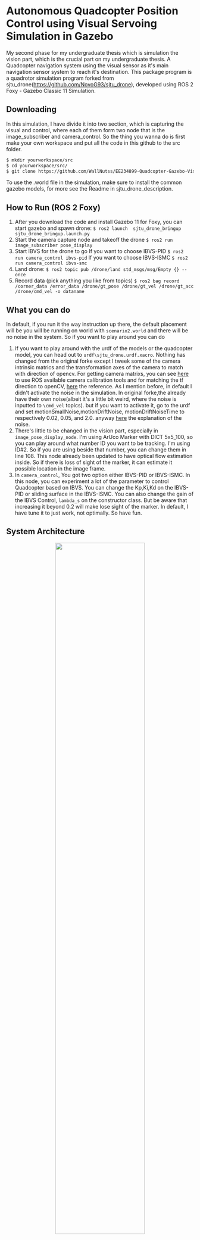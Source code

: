 # Autonomous Quadcopter Position Control using Visual Servoing Simulation in Gazebo
My second phase for my undergraduate thesis which is simulation the vision part, which is the crucial part on my undergraduate thesis. A Quadcopter navigation system using the visual sensor as it's main navigation sensor system to reach it's destination. This package program is a quadrotor simulation program forked from sjtu_drone(https://github.com/NovoG93/sjtu_drone), developed using ROS 2 Foxy - Gazebo Classic 11 Simulation.

## Downloading
In this simulation, I have divide it into two section, which is capturing the visual and control, where each of them form two node that is the image_subscriber and camera_control. So the thing you wanna do is first make your own workspace and put all the code in this github to the src folder. 

```sh
$ mkdir yourworkspace/src
$ cd yourworkspace/src/
$ git clone https://github.com/WallNutss/EE234899-Quadcopter-Gazebo-VisualServoing.git
```
To use the .world file in the simulation, make sure to install the common gazebo models, for more see the Readme in sjtu_drone_description.

## How to Run (ROS 2 Foxy)
1. After you download the code and install Gazebo 11 for Foxy, you can start gazebo and spawn drone:
`$ ros2 launch  sjtu_drone_bringup sjtu_drone_bringup.launch.py`
2. Start the camera capture node and takeoff the drone
`$ ros2 run image_subscriber pose_display`
3. Start IBVS for the drone to go
If you want to choose IBVS-PID
`$ ros2 run camera_control ibvs-pid`
If you want to choose IBVS-ISMC
`$ ros2 run camera_control ibvs-smc`
4. Land drone:
`$ ros2 topic pub /drone/land std_msgs/msg/Empty {} --once`
5. Record data (pick anything you like from topics)
`$ ros2 bag record /corner_data /error_data /drone/gt_pose /drone/gt_vel /drone/gt_acc /drone/cmd_vel -o dataname`

## What you can do
In default, if you run it the way instruction up there, the default placement will be you will be running on world with `scenario2.world` and there will be no noise in the system. So if you want to play around you can do

1. If you want to play around with the urdf of the models or the quadcopter model, you can head out to `urdf\sjtu_drone.urdf.xacro`. Nothing has changed from the original forke except I tweek some of the camera intrinsic matrics and the transformation axes of the camera to match with direction of opencv. For getting camera matrixs, you can see [here](https://navigation.ros.org/tutorials/docs/camera_calibration.html) to use ROS available camera calibration tools and for matching the tf direction to openCV, [here](https://answers.ros.org/question/232534/gazebo-camera-frame-is-inconsistent-with-rviz-opencv-convention/) the reference. As I mention before, in default I didn't activate the noise in the simulation. In original forke,the already have their own noise(albeit it's a little bit weird, where the noise is inputted to `\cmd_vel` topics). but if you want to activate it, go to the urdf and set motionSmallNoise,motionDriftNoise, motionDriftNoiseTime to respectively 0.02, 0.05, and 2.0. anyway [here](https://github.com/NovoG93/sjtu_drone/blob/ros2/sjtu_drone_description/src/plugin_drone_private.cpp#L212) the explanation of the noise.
2. There's little to be changed in the vision part, especially in `image_pose_display_node`. I'm using ArUco Marker with DICT 5x5_100, so you can play around what number ID you want to be tracking. I'm using ID#2. So if you are using beside that number, you can change them in line 108. This node already been updated to have optical flow estimation inside. So if there is loss of sight of the marker, it can estimate it possible location in the image frame.
3. In `camera_control`, You got two option either IBVS-PID or IBVS-ISMC. In this node, you can experiment a lot of the parameter to control Quadcopter based on IBVS. You can change the Kp,Ki,Kd on the IBVS-PID or sliding surface in the IBVS-ISMC. You can also change the gain of the IBVS Control, `lambda_s` on the constructor class. But be aware that increasing it beyond 0.2 will make lose sight of the marker. In default, I have tune it to just work, not optimally. So have fun.

## System Architecture
<p align="center">
  <img width="69%"src="doc/Architecture-ROS.png">
</p>

### Camera Capture
In this simulation, the function is represented by  node `image_subscriber`. At first, you will need to define the camera_intrinsic of the camera. In my case, I use DJI Tello as my model camera, you can calibrate your camera through any means where I use Charuco Board Calibration Methods. The image data is pass through message, the node will capture the messsage topics and convert them to opencv picture format. If the corresponded marker ID is equal to the one I'm searching, then it will pass that marker location in the image frame to another topics, `corner_data`, where it will be processed later in the control.
### Image Based Visual Servoing
All the control is done in the `camera_control` node. So the control is based on IBVS(Image Based Visual Servoing), where it tried to control quadcopter to reach it's destination based on the information it capture from the visual sensor (camera). In the simulation, four feature points are taken as to represent marker in a way in image frame are. And based on those location of the feature, We want to deliver those points to desired feature location still on the image frame. The calculation is all done in one program and the end result is `\cmd_vel` to the quadcopter based on the algorithm.

## Results
Image Feature Points Trajectory side-to-side based on Controller
<p align="center">
  <img src="doc/IBVS-PID-Skenario 1_Feature_Motions.png" width="49%" />
  <img src="doc/IBVS-ISMC-Skenario 1_Feature_Motions.png" width="49%" />
</p>
Image Error Feature Points Trajectory side-to-side based on Controller
<p align="center">
  <img src="doc/IBVS-PID-Skenario 1_Feature_Motions_Error.png" width="49%" />
  <img src="doc/IBVS-ISMC-Skenario 1_Feature_Motions_Error.png" width="49%" />
</p>
Command Velocity of the Quadcopter side-to-side based on Controller
<p align="center">
  <img src="doc/nonoise_cmdvel_IBVS-PID-Skenario 1.png" width="49%" />
  <img src="doc/nonoise_cmdvel_IBVS-ISMC-Skenario 1.png" width="49%" />
</p>
Trajectory of the Quadcopter side-to-side based on Controller
<p align="center">
  <img src="doc/Quadcopter Trajectory in Gazebo Simulatio Skenario 1.png" width="49%" />
</p>

All above are based on desired feature forming a shape of squares with side length of 300px as you can see in the feature motions. But what if the desired feature doesn't have symmetric length? It's asymmetric length with height of 330px and width of 250px forming a block
Image Feature Points Anomaly Trajectory side-to-side based on Controller
<p align="center">
  <img src="doc/anomaly_IBVS-PID-Anomaly_Feature_Motions.png" width="49%" />
  <img src="doc/anomaly_IBVS-ISMC-Anomaly_Feature_Motions.png" width="49%" />
</p>
Anomaly Trajectory of the Quadcopter side-to-side based on Controller
<p align="center">
  <img src="doc/Quadcopter Trajectory in Gazebo Simulatio Anomaly Scenario.png" width="49%" />
</p>

As you can see, with IBVS we can freely choose the ideal position based on the image information and based on those calculation, it will reflect them differently based on those desired feature location.

## Advice
* There is no bonafide representation of disturbance like wind etc on the simulation. It is because I'm unable to add them because how confusing it is Gazebo-ROS architecture can be
* Adding another controller but tied it with IBVS
* Reprogram all of this into c++ ecosystem. I heard it will become faster

## Author
Muhammad Juniarto

Email : wallnuts73@gmail.com

## Reference
<a id="1">[1]</a> 
Dijkstra, E. W. (1968). 
Go to statement considered harmful. 
Communications of the ACM, 11(3), 147-148.

<a id="1">[2]</a> 
Dijkstra, E. W. (1968). 
Go to statement considered harmful. 
Communications of the ACM, 11(3), 147-148.

